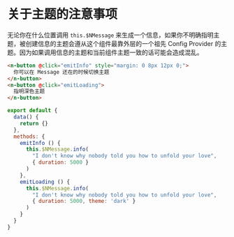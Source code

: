 # 关于主题的注意事项
无论你在什么位置调用 `this.$NMessage` 来生成一个信息，如果你不明确指明主题，被创建信息的主题会遵从这个组件最靠外层的一个祖先 Config Provider 的主题。因为如果调用信息的主题和当前组件主题一致的话可能会造成混乱。
```html
<n-button @click="emitInfo" style="margin: 0 8px 12px 0;">
  你可以在 Message 还在的时候切换主题
</n-button>
<n-button @click="emitLoading">
  指明深色主题
</n-button>
```

```js
export default {
  data() {
    return {}
  },
  methods: {
    emitInfo () {
      this.$NMessage.info(
        "I don't know why nobody told you how to unfold your love",
        { duration: 5000 }
      )
    },
    emitLoading () {
      this.$NMessage.info(
        "I don't know why nobody told you how to unfold your love",
        { duration: 5000, theme: 'dark' }
      )
    }
  }
}
```
